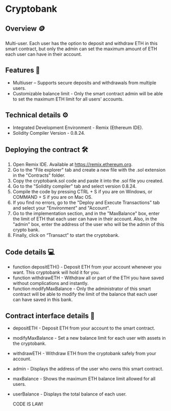 # Cryptobank
## Overview 🪙
Multi-user. Each user has the option to deposit and withdraw ETH in this smart contract, but only the admin can set the maximum amount of ETH each user can have in their account.
## Features 📃
* Multiuser – Supports secure deposits and withdrawals from multiple users.
* Customizable balance limit - Only the smart contract admin will be able to set the maximum ETH limit for all users' accounts.
## Technical details ⚙️
* Integrated Development Environment - Remix (Ethereum IDE).
* Solidity Compiler Version - 0.8.24.
## Deploying the contract 🛠️
1. Open Remix IDE. Available at https://remix.ethereum.org.
2. Go to the "File explorer" tab and create a new file with the .sol extension in the "Contracts" folder.
3. Copy the cryptobank.sol code and paste it into the .sol file you created.
4. Go to the "Solidity compiler" tab and select version 0.8.24.
5. Compile the code by pressing CTRL + S if you are on Windows, or COMMAND + S if you are on Mac OS.
6. If you find no errors, go to the "Deploy and Execute Transactions" tab and select your "Environment" and "Account".
7. Go to the implementation section, and in the "MaxBalance" box, enter the limit of ETH that each user can have in their account. Also, in the "admin" box, enter the address of the user who will be the admin of this crypto bank.
8. Finally, click on “Transact” to start the cryptobank.
## Code details 💻
* function depositETH() - Deposit ETH from your account whenever you want. This cryptobank will hold it for you.
* function withdrawETH - Withdraw all or part of the ETH you have saved without complications and instantly.
* function modifyMaxBalance - Only the administrator of this smart contract will be able to modify the limit of the balance that each user can have saved in this bank.
## Contract interface details 📌
* depositETH - Deposit ETH from your account to the smart contract.
* modifyMaxBalance - Set a new balance limit for each user with assets in the cryptobank.
* withdrawETH - Withdraw ETH from the cryptobank safely from your account.
* admin - Displays the address of the user who owns this smart contract.
* maxBalance - Shows the maximum ETH balance limit allowed for all users.
* userBalance - Displays the total balance of each user.

  CODE IS LAW!


